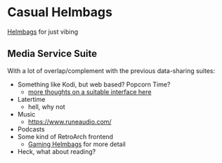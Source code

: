 # Casual Helmbags

[Helmbags](a6b94843-8569-4a45-a25d-ae69a2d9fc22.md) for just vibing

## Media Service Suite

With a lot of overlap/complement with the previous data-sharing suites:

- Something like Kodi, but web based? Popcorn Time?
  - [more thoughts on a suitable interface here](a9341e3f-04b6-417a-ad83-b669cfd9bd2e.md)
- Latertime
  - hell, why not
- Music
  - https://www.runeaudio.com/
- Podcasts
- Some kind of RetroArch frontend
  - [Gaming Helmbags](1e43c951-992f-4850-ad38-4f771d94cef6.md) for more detail
- Heck, what about reading?

